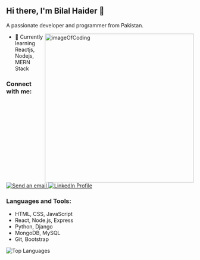 

  ## Hi there, I'm Bilal Haider 👋
A passionate developer and programmer from Pakistan.

  <img align="right" alt="imageOfCoding" width="400" src="https://th.bing.com/th/id/R.c0d1b11e54c2b07f7353dd160e8ba80d?rik=BH2sjO5Vy1%2fC%2fg&pid=ImgRaw&r=0">

- 🌱 Currently learning Reactjs, Nodejs, MERN Stack

### Connect with me:

<a href="mailto:haiderbilal306@gmail.com">
  <img src="https://img.shields.io/badge/Email-D14836?style=for-the-badge&logo=gmail&logoColor=white" alt="Send an email" /> 
</a>

<a href="https://www.linkedin.com/in/thebilalhaider" target="_blank">
  <img src="https://img.shields.io/badge/LinkedIn-0077B5?style=for-the-badge&logo=linkedin&logoColor=white" alt="LinkedIn Profile" /> 
</a>

### Languages and Tools:
- HTML, CSS, JavaScript
- React, Node.js, Express
- Python, Django
- MongoDB, MySQL
- Git, Bootstrap

![Top Languages](https://github-readme-stats.vercel.app/api/top-langs?username=bilalhaider20&show_icons=true&locale=en&layout=compact)
